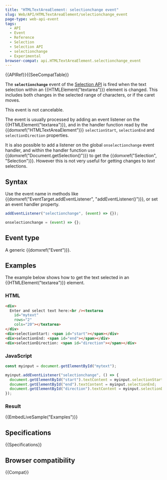 ```yaml
---
title: "HTMLTextAreaElement: selectionchange event"
slug: Web/API/HTMLTextAreaElement/selectionchange_event
page-type: web-api-event
tags:
  - API
  - Event
  - Reference
  - Selection
  - Selection API
  - selectionchange
  - Experimental
browser-compat: api.HTMLTextAreaElement.selectionchange_event
---
```


{{APIRef}}{{SeeCompatTable}}

The **`selectionchange`** event of the [Selection API](/en-US/docs/Web/API/Selection) is fired when the text selection within an {{HTMLElement("textarea")}} element is changed.
This includes both changes in the selected range of characters, or if the caret moves.

This event is not cancelable.

The event is usually processed by adding an event listener on the {{HTMLElement("textarea")}}, and in the handler function read by the {{domxref("HTMLTextAreaElement")}} `selectionStart`, `selectionEnd` and `selectionDirection` properties.

It is also possible to add a listener on the global `onselectionchange` event handler, and within the handler function use {{domxref("Document.getSelection()")}} to get the {{domxref("Selection", "Selection")}}. However this is not very useful for getting changes to _text_ selections.

## Syntax

Use the event name in methods like {{domxref("EventTarget.addEventListener", "addEventListener()")}}, or set an event handler property.

```js
addEventListener("selectionchange", (event) => {});

onselectionchange = (event) => {};
```

## Event type

A generic {{domxref("Event")}}.

## Examples

The example below shows how to get the text selected in an {{HTMLElement("textarea")}} element.

### HTML

```html
<div>
  Enter and select text here:<br /><textarea
    id="mytext"
    rows="2"
    cols="20"></textarea>
</div>
<div>selectionStart: <span id="start"></span></div>
<div>selectionEnd: <span id="end"></span></div>
<div>selectionDirection: <span id="direction"></span></div>
```

### JavaScript

```js
const myinput = document.getElementById("mytext");

myinput.addEventListener("selectionchange", () => {
  document.getElementById("start").textContent = myinput.selectionStart;
  document.getElementById("end").textContent = myinput.selectionEnd;
  document.getElementById("direction").textContent = myinput.selectionDirection;
});
```

### Result

{{EmbedLiveSample("Examples")}}

## Specifications

{{Specifications}}

## Browser compatibility

{{Compat}}
